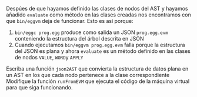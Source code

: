 
Despúes de que hayamos definido las clases de nodos del AST y hayamos añadido `evaluate` como método
en las clases creadas nos encontramos con que `bin/eggvm` deja de funcionar. Esto es así porque:

1. `bin/eggc prog.egg` produce como salida un JSON `prog.egg.evm` conteniendo la estructura del árbol descrita en JSON
2. Cuando ejecutamos `bin/eggvm prog.egg.evm` falla porque la estructura del JSON es plana y ahora `evaluate` es un método
definido en las clases de nodos `VALUE`, `WORD`y `APPLY`

Escriba una función `json2AST` que convierta la estructura de datos plana en un AST en los que cada nodo pertenece a la clase correspondiente 
Modifique la función `runFromEVM` que ejecuta el código de la máquina virtual para que siga funcionando. 


